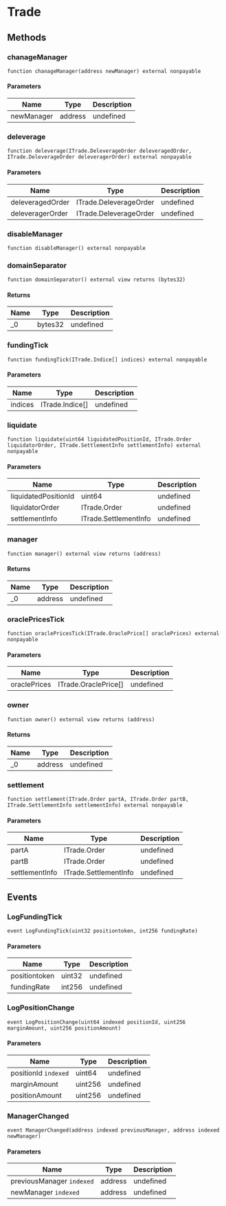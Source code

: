 # Trade









## Methods

### chanageManager

```solidity
function chanageManager(address newManager) external nonpayable
```





#### Parameters

| Name | Type | Description |
|---|---|---|
| newManager | address | undefined |

### deleverage

```solidity
function deleverage(ITrade.DeleverageOrder deleveragedOrder, ITrade.DeleverageOrder deleveragerOrder) external nonpayable
```





#### Parameters

| Name | Type | Description |
|---|---|---|
| deleveragedOrder | ITrade.DeleverageOrder | undefined |
| deleveragerOrder | ITrade.DeleverageOrder | undefined |

### disableManager

```solidity
function disableManager() external nonpayable
```






### domainSeparator

```solidity
function domainSeparator() external view returns (bytes32)
```






#### Returns

| Name | Type | Description |
|---|---|---|
| _0 | bytes32 | undefined |

### fundingTick

```solidity
function fundingTick(ITrade.Indice[] indices) external nonpayable
```





#### Parameters

| Name | Type | Description |
|---|---|---|
| indices | ITrade.Indice[] | undefined |

### liquidate

```solidity
function liquidate(uint64 liquidatedPositionId, ITrade.Order liquidatorOrder, ITrade.SettlementInfo settlementInfo) external nonpayable
```





#### Parameters

| Name | Type | Description |
|---|---|---|
| liquidatedPositionId | uint64 | undefined |
| liquidatorOrder | ITrade.Order | undefined |
| settlementInfo | ITrade.SettlementInfo | undefined |

### manager

```solidity
function manager() external view returns (address)
```






#### Returns

| Name | Type | Description |
|---|---|---|
| _0 | address | undefined |

### oraclePricesTick

```solidity
function oraclePricesTick(ITrade.OraclePrice[] oraclePrices) external nonpayable
```





#### Parameters

| Name | Type | Description |
|---|---|---|
| oraclePrices | ITrade.OraclePrice[] | undefined |

### owner

```solidity
function owner() external view returns (address)
```






#### Returns

| Name | Type | Description |
|---|---|---|
| _0 | address | undefined |

### settlement

```solidity
function settlement(ITrade.Order partA, ITrade.Order partB, ITrade.SettlementInfo settlementInfo) external nonpayable
```





#### Parameters

| Name | Type | Description |
|---|---|---|
| partA | ITrade.Order | undefined |
| partB | ITrade.Order | undefined |
| settlementInfo | ITrade.SettlementInfo | undefined |



## Events

### LogFundingTick

```solidity
event LogFundingTick(uint32 positiontoken, int256 fundingRate)
```





#### Parameters

| Name | Type | Description |
|---|---|---|
| positiontoken  | uint32 | undefined |
| fundingRate  | int256 | undefined |

### LogPositionChange

```solidity
event LogPositionChange(uint64 indexed positionId, uint256 marginAmount, uint256 positionAmount)
```





#### Parameters

| Name | Type | Description |
|---|---|---|
| positionId `indexed` | uint64 | undefined |
| marginAmount  | uint256 | undefined |
| positionAmount  | uint256 | undefined |

### ManagerChanged

```solidity
event ManagerChanged(address indexed previousManager, address indexed newManager)
```





#### Parameters

| Name | Type | Description |
|---|---|---|
| previousManager `indexed` | address | undefined |
| newManager `indexed` | address | undefined |



